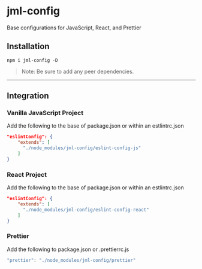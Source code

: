 # jml-config

Base configurations for JavaScript, React, and Prettier

## Installation

`npm i jml-config -D`

> Note: Be sure to add any peer dependencies.

---

## Integration

### Vanilla JavaScript Project

Add the following to the base of package.json or within an estlintrc.json

```json
"eslintConfig": {
    "extends": [
      "./node_modules/jml-config/eslint-config-js"
    ]
}
```

### React Project

Add the following to the base of package.json or within an estlintrc.json

```json
"eslintConfig": {
    "extends": [
      "./node_modules/jml-config/eslint-config-react"
    ]
}
```

### Prettier

Add the following to package.json or .prettierrc.js

```javascript
"prettier": "./node_modules/jml-config/prettier"
```
